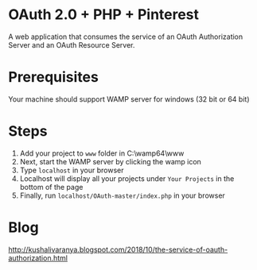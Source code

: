 # OAuth 2.0 + PHP + Pinterest
A web application that consumes the service of an OAuth Authorization Server and an OAuth Resource Server.

# Prerequisites
Your machine should support WAMP server for windows (32 bit or 64 bit)

# Steps
1. Add your project to `www` folder in C:\wamp64\www
2. Next, start the WAMP server by clicking the wamp icon
3. Type `localhost` in your browser
4. Localhost will display all your projects under `Your Projects` in the bottom of the page
5. Finally, run `localhost/OAuth-master/index.php` in your browser

# Blog
http://kushalivaranya.blogspot.com/2018/10/the-service-of-oauth-authorization.html 
